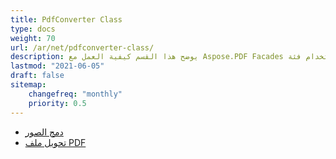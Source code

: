 ```yaml
---
title: PdfConverter Class
type: docs
weight: 70
url: /ar/net/pdfconverter-class/
description: يوضح هذا القسم كيفية العمل مع Aspose.PDF Facades باستخدام فئة PdfConverter.
lastmod: "2021-06-05"
draft: false
sitemap:
    changefreq: "monthly"
    priority: 0.5
---
```


- [دمج الصور](/pdf/ar/net/merge-images/)
- [تحويل ملف PDF](/pdf/ar/net/convert-pdf-file/)